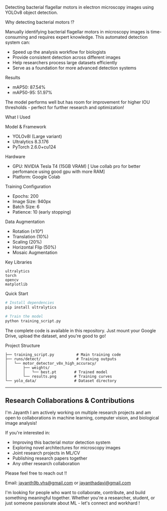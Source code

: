 Detecting bacterial flagellar motors in electron microscopy images using YOLOv8 object detection.

Why detecting bacterial motors !? 

Manually identifying bacterial flagellar motors in microscopy images is time-consuming and requires expert knowledge. This automated detection system can:
- Speed up the analysis workflow for biologists
- Provide consistent detection across different images
- Help researchers process large datasets efficiently
- Serve as a foundation for more advanced detection systems

 Results

- mAP50: 87.54%
- mAP50-95: 51.97%


The model performs well but has room for improvement for higher IOU thresholds  - perfect for further research and optimization!

What I Used

 Model & Framework
- YOLOv8l (Large variant)
- Ultralytics 8.3.176
- PyTorch 2.6.0+cu124

Hardware
- GPU: NVIDIA Tesla T4 (15GB VRAM) [ Use collab pro for better perfomance using good gpu with more RAM]
- Platform: Google Colab

 Training Configuration
- Epochs: 200
- Image Size: 940px
- Batch Size: 6
- Patience: 10 (early stopping)

Data Augmentation
- Rotation (±10°)
- Translation (10%)
- Scaling (20%)
- Horizontal Flip (50%)
- Mosaic Augmentation

 Key Libraries
```
ultralytics
torch
opencv
matplotlib
```

Quick Start

```bash
# Install dependencies
pip install ultralytics

# Train the model
python training_script.py
```

The complete code is available in this repository. Just mount your Google Drive, upload the dataset, and you're good to go!

 Project Structure
```
├── training_script.py          # Main training code
├── runs/detect/                # Training outputs
│   └── motor_detector_v8x_high_accuracy/
│       ├── weights/
│       │   └── best.pt        # Trained model
│       └── results.png        # Training curves
└── yolo_data/                 # Dataset directory
```

---

## Research Collaborations & Contributions ## 

I'm Jayanth  I am actively working on multiple research projects and am open to collaborations in machine learning, computer vision, and biological image analysis!

If you're interested in:
- Improving this bacterial motor detection system
- Exploring novel architectures for microscopy images
- Joint research projects in ML/CV
- Publishing research papers together
- Any other research collaboration

Please feel free to reach out !! 

Email: jayanth9b.vhs@gmail.com
               or 
       jayanthadavi@gmail.com

I'm looking for people who want to collaborate, contribute, and build something meaningful together. Whether you're a researcher, student, or just someone passionate about ML - let's connect and workhard ! 
